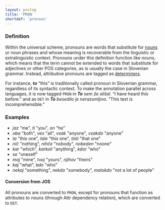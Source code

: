 ```yaml
---
layout: postag
title: 'PRON'
shortdef: 'pronoun'
---
```


### Definition

Within the universal scheme, pronouns are words that substitute for [nouns](NOUN) or noun phrases and whose meaning is recoverable from the linguistic or extralinguistic context. Pronouns under this definition function like nouns, which means that the term cannot be extended to words that substitute for adjectives or other POS categories, as is usually the case in Slovenian grammar. Instead, attributive pronouns are tagged as [determiners](DET). 

For instance, _<b>to</b>_ “this” is traditionally called pronoun in Slovenian grammar, regardless of its syntactic context. To make the annotation parallel across languages, it is now tagged `PRON` in _<b>To</b> sem že slišal._ “I have heard this before.” and as `DET` in _<b>To</b> besedilo je nerazumljivo._ “This text is incomprehensible.”

### Examples

* _jaz_ "me", _ti_ "you", _on_ "he"
* _oba_ "both", _ves_ "all", _vsak_ "anyone", _vsakdo_ "anyone"
* _ta_ "this one", _tale_ "this one", _tisti_ "that one"
* _nič_ "nothing", _nihče_ "nobody", _nobeden_ "noone"
* _kar_ "which", _karkoli_ "anything", _kdor_ "who"
* _se_ "oneself"
* _moj_ "mine", _tvoj_ "yours", _njihov_ "theirs"
* _kaj_ "what", _kdo_ "who"
* _nekaj_ "something", _nekdo_ "somebody", _malokdo_ "not a lot of people"

#### Conversion from JOS

All pronouns are converted to `PRON`, except for pronouns that function as attributes to nouns (through Attr dependency relation), which are converted to `DET`.
<!-- Interlanguage links updated Čt lis 12 09:42:55 CET 2020 -->
